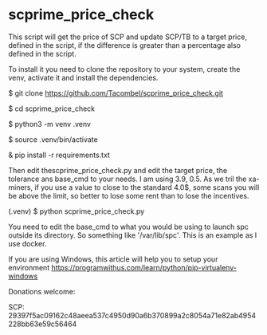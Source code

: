 # scprime_price_check

This script will get the price of SCP and update SCP/TB to a target price, defined in the script, if the difference is greater than a percentage also defined in the script.

To install it you need to clone the repository to your system, create the venv, activate it and install the dependencies.

$ git clone https://github.com/Tacombel/scprime_price_check.git

$ cd scprime_price_check

$ python3 -m venv .venv

$ source .venv/bin/activate

& pip install -r requirements.txt

Then edit thescprime_price_check.py and edit the target price, the tolerance ans base_cmd to your needs. I am using 3.9, 0.5. As we tril the xa-miners, if you use a value to close to the standard 4.0$, some scans you will be above the limit, so better to lose some rent than to lose the incentives.

(.venv) $ python scprime_price_check.py

You need to edit the base_cmd to what you would be using to launch spc outside its directory. So something like '/var/lib/spc'. This is an example as I use docker.

If you are using Windows, this article will help you to setup your environment https://programwithus.com/learn/python/pip-virtualenv-windows

Donations welcome:

SCP: 29397f5ac09162c48aeea537c4950d90a6b370899a2c8054a71e82ab4954228bb63e59c56464
